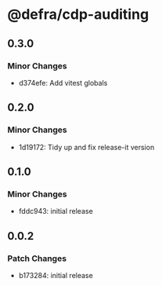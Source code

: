 # @defra/cdp-auditing

## 0.3.0

### Minor Changes

- d374efe: Add vitest globals

## 0.2.0

### Minor Changes

- 1d19172: Tidy up and fix release-it version

## 0.1.0

### Minor Changes

- fddc943: initial release

## 0.0.2

### Patch Changes

- b173284: initial release
